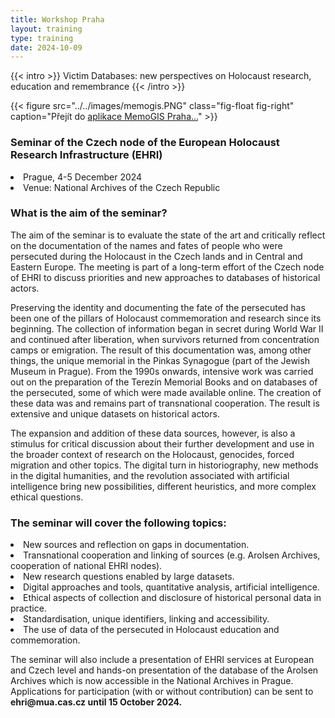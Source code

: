 ```yaml
---
title: Workshop Praha
layout: training
type: training
date: 2024-10-09
---
```


{{< intro >}}
Victim Databases: new perspectives on Holocaust research, education and remembrance
{{< /intro >}}

{{< figure src="../../images/memogis.PNG" class="fig-float fig-right" caption="Přejít do [aplikace MemoGIS Praha...](https://ehri.cz/memogis/praha)" >}}

### Seminar of the Czech node of the European Holocaust Research Infrastructure (EHRI)

<li> Prague, 4-5 December 2024 </li>
<li> Venue: National Archives of the Czech Republic</li>

### What is the aim of the seminar?
The aim of the seminar is to evaluate the state of the art and critically reflect on the documentation of the names and fates of people who were persecuted during the Holocaust in the Czech lands and in Central and Eastern Europe. The meeting is part of a long-term effort of the Czech node of EHRI to discuss priorities and new approaches to databases of historical actors.

Preserving the identity and documenting the fate of the persecuted has been one of the pillars of Holocaust commemoration and research since its beginning. The collection of information began in secret during World War II and continued after liberation, when survivors returned from concentration camps or emigration. The result of this documentation was, among other things, the unique memorial in the Pinkas Synagogue (part of the Jewish Museum in Prague). From the 1990s onwards, intensive work was carried out on the preparation of the Terezín Memorial Books and on databases of the persecuted, some of which were made available online. The creation of these data was and remains part of transnational cooperation. The result is extensive and unique datasets on historical actors.

The expansion and addition of these data sources, however, is also a stimulus for critical discussion about their further development and use in the broader context of research on the Holocaust, genocides, forced migration and other topics. The digital turn in historiography, new methods in the digital humanities, and the revolution associated with artificial intelligence bring new possibilities, different heuristics, and more complex ethical questions.

### The seminar will cover the following topics:
<li>New sources and reflection on gaps in documentation.</li>
<li>Transnational cooperation and linking of sources (e.g. Arolsen Archives, cooperation of national EHRI nodes). </li>
<li>New research questions enabled by large datasets. </li>
<li>Digital approaches and tools, quantitative analysis, artificial intelligence. </li>
<li>Ethical aspects of collection and disclosure of historical personal data in practice. </li>
<li>Standardisation, unique identifiers, linking and accessibility. </li>
<li>The use of data of the persecuted in Holocaust education and commemoration.</li>

<p>The seminar will also include a presentation of EHRI services at European and Czech level and hands-on presentation of the database of the Arolsen Archives which is now accessible in the National Archives in Prague. Applications for participation (with or without contribution) can be sent to <b> ehri@mua.cas.cz until 15 October 2024. </b> </p>
